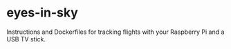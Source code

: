 # eyes-in-sky
Instructions and Dockerfiles for tracking flights with your Raspberry Pi and a USB TV stick.
